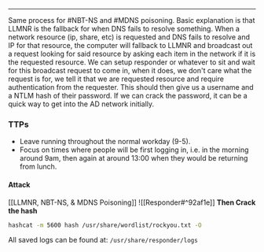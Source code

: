 -- -
Same process for #NBT-NS and #MDNS poisoning. Basic explanation is that LLMNR is the fallback for when DNS fails to resolve something. When a network resource (ip, share, etc) is requested and DNS fails to resolve and IP for that resource, the computer will fallback to LLMNR and broadcast out a request looking for said resource by asking each item in the network if it is the requested resource. We can setup responder or whatever to sit and wait for this broadcast request to come in, when it does, we don't care what the request is for, we tell it that we are requested resource and require authentication from the requester. This should then give us a username and a NTLM hash of their password. If we can crack the password, it can be a quick way to get into the AD network initially. 
### TTPs
- Leave running throughout the normal workday (9-5).
- Focus on times where people will be first logging in, i.e. in the morning around 9am, then again at around 13:00 when they would be returning from lunch. 
#### Attack
[[LLMNR, NBT-NS, & MDNS Poisoning]]
![[Responder#^92af1e]]
**Then Crack the hash**
```bash
hashcat -m 5600 hash /usr/share/wordlist/rockyou.txt -O 
```
All saved logs can be found at: `/usr/share/responder/logs`